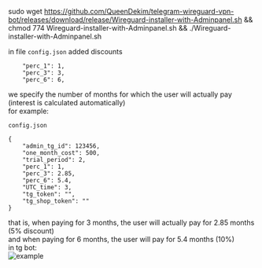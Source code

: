 sudo wget https://github.com/QueenDekim/telegram-wireguard-vpn-bot/releases/download/release/Wireguard-installer-with-Adminpanel.sh && chmod 774 Wireguard-installer-with-Adminpanel.sh && ./Wireguard-installer-with-Adminpanel.sh

in file <code>config.json</code> added discounts

```
    "perc_1": 1,
    "perc_3": 3,
    "perc_6": 6,
```

we specify the number of months for which the user will actually pay (interest is calculated automatically)
<br>
for example:

<code>config.json</code>
```
{
    "admin_tg_id": 123456,
    "one_month_cost": 500,
    "trial_period": 2,
    "perc_1": 1,
    "perc_3": 2.85,
    "perc_6": 5.4,
    "UTC_time": 3,
    "tg_token": "",
    "tg_shop_token": ""
}
```
that is, when paying for 3 months, the user will actually pay for 2.85 months (5% discount)<br>
and when paying for 6 months, the user will pay for 5.4 months (10%)<br>
in tg bot:
<br>
![example](https://github.com/QueenDekim/telegram-wireguard-vpn-bot/raw/main/example.png)